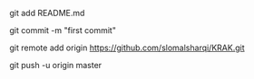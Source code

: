 git add README.md

git commit -m "first commit"

git remote add origin https://github.com/slomalsharqi/KRAK.git

git push -u origin master
